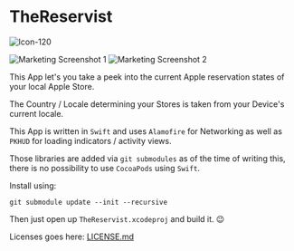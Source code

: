 # TheReservist

![Icon-120](https://bitbucket.org/kimar/thereservist/raw/master/Assets/Icon-120.png)

![Marketing Screenshot 1](https://bitbucket.org/kimar/thereservist/raw/master/Assets/marketing1.png)
![Marketing Screenshot 2](https://bitbucket.org/kimar/thereservist/raw/master/Assets/marketing2.png)

This App let's you take a peek into the current Apple reservation states of your local Apple Store.

The Country / Locale determining your Stores is taken from your Device's current locale.

This App is written in `Swift` and uses `Alamofire` for Networking as well as `PKHUD` for loading indicators / activity views.

Those libraries are added via `git submodules` as of the time of writing this, there is no possibility to use `CocoaPods` using `Swift`.

Install using:
```
git submodule update --init --recursive
```

Then just open up `TheReservist.xcodeproj` and build it. 😉

Licenses goes here: [LICENSE.md](LICENSE.md)